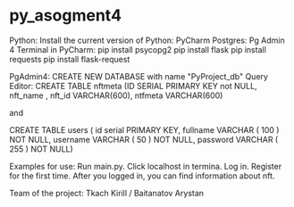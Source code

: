 # py_asogment4
Python: Install the current version of Python: PyCharm
Postgres: Pg Admin 4
Terminal in PyCharm:
  pip install psycopg2
  pip install flask
  pip install requests
  pip install flask-request

PgAdmin4:
  CREATE NEW DATABASE with name "PyProject_db"
  Query Editor:
CREATE TABLE nftmeta (ID SERIAL PRIMARY KEY not NULL, nft_name , nft_id VARCHAR(600), ntfmeta VARCHAR(600)

and

CREATE TABLE users ( id serial PRIMARY KEY, fullname VARCHAR ( 100 ) NOT NULL, username VARCHAR ( 50 ) NOT NULL, password VARCHAR ( 255 ) NOT NULL)

Examples for use:
Run main.py. Click localhost in termina. Log in. Register for the first time. After you logged in, you can find information about nft.

Team of the project:
Tkach Kirill / Baitanatov Arystan
